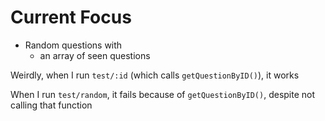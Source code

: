 # Current Focus

- Random questions with
  - an array of seen questions

Weirdly, when I run `test/:id` (which calls `getQuestionByID()`), it works

When I run `test/random`, it fails because of `getQuestionByID()`, despite not calling that function
